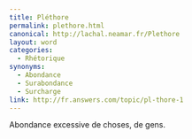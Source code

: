 ```yaml
---
title: Pléthore
permalink: plethore.html
canonical: http://lachal.neamar.fr/Plethore
layout: word
categories:
  - Rhétorique
synonyms:
  - Abondance
  - Surabondance
  - Surcharge
link: http://fr.answers.com/topic/pl-thore-1
---
```


Abondance excessive de choses, de gens.

